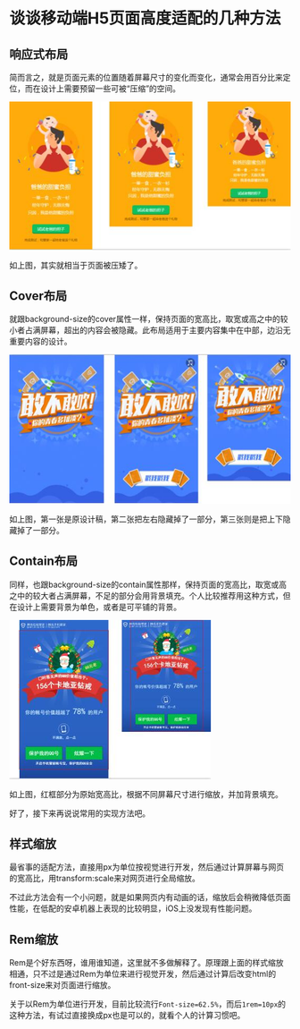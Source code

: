 # 谈谈移动端H5页面高度适配的几种方法

## 响应式布局

简而言之，就是页面元素的位置随着屏幕尺寸的变化而变化，通常会用百分比来定位，而在设计上需要预留一些可被“压缩”的空间。

![img](assets/110509_Fkpj_2420477.jpg)

如上图，其实就相当于页面被压矮了。





## **Cover布局**

就跟background-size的cover属性一样，保持页面的宽高比，取宽或高之中的较小者占满屏幕，超出的内容会被隐藏。此布局适用于主要内容集中在中部，边沿无重要内容的设计。

![img](assets/110536_8i2h_2420477.jpg)

如上图，第一张是原设计稿，第二张把左右隐藏掉了一部分，第三张则是把上下隐藏掉了一部分。

## **Contain布局**

同样，也跟background-size的contain属性那样，保持页面的宽高比，取宽或高之中的较大者占满屏幕，不足的部分会用背景填充。个人比较推荐用这种方式，但在设计上需要背景为单色，或者是可平铺的背景。

![img](assets/110556_BSaM_2420477.jpg)

如上图，红框部分为原始宽高比，根据不同屏幕尺寸进行缩放，并加背景填充。 

好了，接下来再说说常用的实现方法吧。



## **样式缩放**

最省事的适配方法，直接用px为单位按视觉进行开发，然后通过计算屏幕与网页的宽高比，用transform:scale来对网页进行全局缩放。

不过此方法会有一个小问题，就是如果网页内有动画的话，缩放后会稍微降低页面性能，在低配的安卓机器上表现的比较明显，iOS上没发现有性能问题。



## **Rem缩放**

Rem是个好东西呀，谁用谁知道，这里就不多做解释了。原理跟上面的样式缩放相通，只不过是通过Rem为单位来进行视觉开发，然后通过计算后改变html的front-size来对页面进行缩放。

关于以Rem为单位进行开发，目前比较流行`Font-size=62.5%`，而后`1rem=10px`的这种方法，有试过直接换成px也是可以的，就看个人的计算习惯吧。

